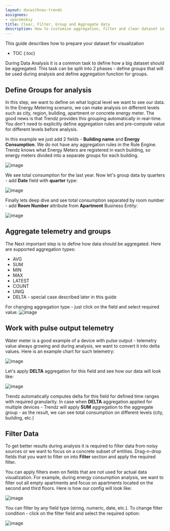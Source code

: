 ```yaml
---
layout: docwithnav-trendz
assignees:
- vparomskiy
title: Clear, Filter, Group and Aggregate data
description: How to customize aggregation, filter and clear dataset in Trendz Analytics 
---
```


This guide describes how to prepare your dataset for visualization

* TOC
{:toc}

During Data Analysis it is a common task to define how a big dataset should be aggregated. 
This task can be split into 2 phases - define groups that will be used during analysis and define aggregation function for groups.

## Define Groups for analysis
In this step, we want to define on what logical level we want to see our data. In the Energy Metering scenario, we can make analysis on different levels such as 
city, region, building, apartment or concrete energy meter. The good news is that Trendz provides this grouping automatically in real-time. 
You don't need to explicitly define aggregation rules and pre-compute value for different levels before analysis.

In this example we just add 2 fields - **Building name** and **Energy Consumption**. We do not have any aggregation rules in the Rule Engine. 
Trendz knows what Energy Meters are registered in each building, so energy meters divided into a separate groups for each building.

![image](https://img.tbqa.cloud/trendz/data-grouping-simple.png)

We see total consumption for the last year. Now let's group data by quarters - add **Date** field with **quarter** type:

![image](https://img.tbqa.cloud/trendz/data-grouping-quarter.png)

Finally lets deep dive and see total consumption separated by room number - add **Room Number** attribute from **Apartment** Business Entity:

![image](https://img.tbqa.cloud/trendz/data-grouping-room.png)


## Aggregate telemetry and groups
The Next important step is to define how data should be aggregated. Here are supported aggregation types:
* AVG
* SUM
* MIN
* MAX
* LATEST
* COUNT
* UNIQ
* DELTA - special case described later in this guide

For changing aggregation type - just click on the field and select required value.
![image](https://img.tbqa.cloud/trendz/field-aggregation.png)


## Work with pulse output telemetry
Water meter is a good example of a device with pulse output - telemetry value always growing and during analysis, we want to convert it into delta values.
Here is an example chart for such telemetry:
 
![image](https://img.tbqa.cloud/trendz/pulse-before.png)

Let's apply **DELTA** aggregation for this field and see how our data will look like:

![image](https://img.tbqa.cloud/trendz/pulse-after.png)

Trendz automatically computes delta for this field for defined time ranges with required granularity. 
In case when **DELTA** aggregation applied for multiple devices - Trendz will apply **SUM** aggregation to the aggregate group - as the result, we can see total consumption on different levels (city, building, etc.)

## Filter Data
To get better results during analysis it is required to filter data from noisy sources or we want to focus on a concrete subset of entities. 
Drag-n-drop fields that you want to filter on into **Filter** section and apply the required filter. 

You can apply filters even on fields that are not used for actual data visualization. For example, during energy consumption analysis, we want to filter out all 
empty apartments and focus on apartments located on the second and third floors. Here is how our config will look like:

![image](https://img.tbqa.cloud/trendz/filter-example.png)

You can filter by any field type (string, numeric, date, etc.). To change filter condition - click on the filter field and select the required option:

![image](https://img.tbqa.cloud/trendz/filter-dialog.png)


